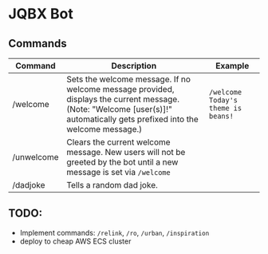 # JQBX Bot

## Commands

| Command | Description | Example |
| --- | --- | --- |
| /welcome | Sets the welcome message. If no welcome message provided, displays the current message. (Note: "Welcome [user(s)]!" automatically gets prefixed into the welcome message.) | `/welcome Today's theme is beans!` |
| /unwelcome | Clears the current welcome message. New users will not be greeted by the bot until a new message is set via `/welcome` | |
| /dadjoke | Tells a random dad joke. | |

## TODO:
* Implement commands: `/relink`, `/ro`, `/urban`, `/inspiration`
* deploy to cheap AWS ECS cluster